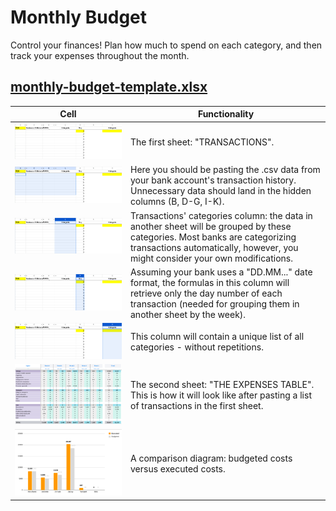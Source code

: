 # Monthly Budget
Control your finances! Plan how much to spend on each category, and then track your expenses throughout the month.

## [monthly-budget-template.xlsx](monthly-budget-template.xlsx)
| Cell | Functionality |
|-------|------|
| ![Screenshot 1](screenshots/1.png) | The first sheet: "TRANSACTIONS". |
| ![Screenshot 2](screenshots/2.png) | Here you should be pasting the .csv data from your bank account's transaction history. Unnecessary data should land in the hidden columns (B, D-G, I-K). |
| ![Screenshot 3](screenshots/3.png) | Transactions' categories column: the data in another sheet will be grouped by these categories. Most banks are categorizing transactions automatically, however, you might consider your own modifications. |
| ![Screenshot 4](screenshots/4.png) | Assuming your bank uses a "DD.MM..." date format, the formulas in this column will retrieve only the day number of each transaction (needed for grouping them in another sheet by the week). |
| ![Screenshot 5](screenshots/5.png) | This column will contain a unique list of all categories - without repetitions. |
| ![Screenshot 6](screenshots/6.png) | The second sheet: "THE EXPENSES TABLE". This is how it will look like after pasting a list of transactions in the first sheet. |
| ![Screenshot 7](screenshots/7.png) | A comparison diagram: budgeted costs versus executed costs. |
